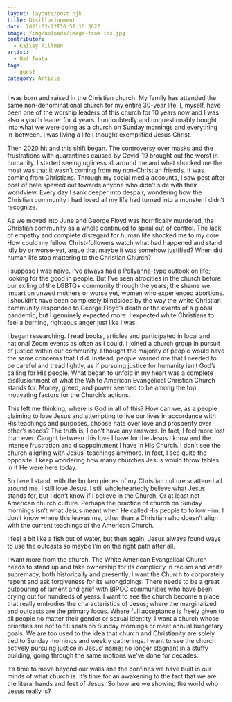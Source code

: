 ```yaml
---
layout: layouts/post.njk
title: Disillusionment
date: 2021-02-22T10:57:16.362Z
image: /img/uploads/image-from-ios.jpg
contributor:
  - Kailey Tillman
artist:
  - Nat Iwata
tags:
  - guest
category: Article
---
```

I was born and raised in the Christian church. My family has attended the same non-denominational church for my entire 30-year life. I, myself, have been one of the worship leaders of this church for 10 years now and I was also a youth leader for 4 years. I undoubtedly and unquestionably bought into what we were doing as a church on Sunday mornings and everything in-between. I was living a life I thought exemplified Jesus Christ.  

Then 2020 hit and this shift began. The controversy over masks and the frustrations with quarantines caused by Covid-19 brought out the worst in humanity. I started seeing ugliness all around me and what shocked me the most was that it wasn’t coming from my non-Christian friends. It was coming from Christians. Through my social media accounts, I saw post after post of hate spewed out towards anyone who didn’t side with their worldview. Every day I sank deeper into despair, wondering how the Christian community I had loved all my life had turned into a monster I didn’t recognize.

As we moved into June and George Floyd was horrifically murdered, the Christian community as a whole continued to spiral out of control. The lack of empathy and complete disregard for human life shocked me to my core. How could my fellow Christ-followers watch what had happened and stand idly by or worse-yet, argue that maybe it was somehow justified? When did human life stop mattering to the Christian Church? 

I suppose I was naïve. I’ve always had a Pollyanna-type outlook on life; looking for the good in people. But I’ve seen atrocities in the church before: our exiling of the LGBTQ+ community through the years; the shame we impart on unwed mothers or worse yet, women who experienced abortions. I shouldn’t have been completely blindsided by the way the white Christian community responded to George Floyd’s death or the events of a global pandemic, but I genuinely expected more. I expected white Christians to feel a burning, righteous anger just like I was.    

I began researching. I read books, articles and participated in local and national Zoom events as often as I could. I joined a church group in pursuit of justice within our community. I thought the majority of people would have the same concerns that I did. Instead, people warned me that I needed to be careful and tread lightly, as if pursuing justice for humanity isn’t God’s calling for His people. What began to unfold in my heart was a complete disillusionment of what the White American Evangelical Christian Church stands for. Money, greed, and power seemed to be among the top motivating factors for the Church’s actions. 

This left me thinking, where is God in all of this? How can we, as a people claiming to love Jesus and attempting to live our lives in accordance with His teachings and purposes, choose hate over love and prosperity over other’s needs? The truth is, I don’t have any answers. In fact, I feel more lost than ever. Caught between this love I have for the Jesus I know and the intense frustration and disappointment I have in His Church. I don’t see the church aligning with Jesus’ teachings anymore. In fact, I see quite the opposite. I keep wondering how many churches Jesus would throw tables in if He were here today.  

So here I stand, with the broken pieces of my Christian culture scattered all around me. I still love Jesus. I still wholeheartedly believe what Jesus stands for, but I don’t know if I believe in the Church. Or at least not American church culture. Perhaps the practice of church on Sunday mornings isn’t what Jesus meant when He called His people to follow Him. I don’t know where this leaves me, other than a Christian who doesn’t align with the current teachings of the American Church.  

I feel a bit like a fish out of water, but then again, Jesus always found ways to use the outcasts so maybe I’m on the right path after all.

I want more from the church. The White American Evangelical Church needs to stand up and take ownership for its complicity in racism and white supremacy, both historically and presently. I want the Church to corporately repent and ask forgiveness for its wrongdoings. There needs to be a great outpouring of lament and grief with BIPOC communities who have been crying out for hundreds of years. I want to see the church become a place that really embodies the characteristics of Jesus; where the marginalized and outcasts are the primary focus. Where full acceptance is freely given to all people no matter their gender or sexual identity. I want a church whose priorities are not to fill seats on Sunday mornings or meet annual budgetary goals. We are too used to the idea that church and Christianity are solely tied to Sunday mornings and weekly gatherings. I want to see the church actively pursuing justice in Jesus’ name; no longer stagnant in a stuffy building, going through the same motions we’ve done for decades. 

It’s time to move beyond our walls and the confines we have built in our minds of what church is. It’s time for an awakening to the fact that we are the literal hands and feet of Jesus. So how are we showing the world who Jesus really is?